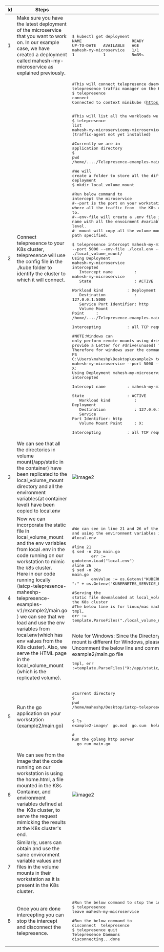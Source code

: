 | Id | Steps                                                                                                                                                                                                                                                                                                                                                                                                                                                                                 | Details                                                                                                                                                                                                                                                                                                                                                                                                                                                                                                                                                                                                                                                                                                                                                                                                                                                                                                                                                                                                                                                                                                                                                                                                                                                                                                                                                                                                                                                                                                                                                                                                                                                                                                                                                                                                                                                                                                                                                                                                                                                                                                                                                                                                                                                                                                                                                       |
| -- | ------------------------------------------------------------------------------------------------------------------------------------------------------------------------------------------------------------------------------------------------------------------------------------------------------------------------------------------------------------------------------------------------------------------------------------------------------------------------------------- | ------------------------------------------------------------------------------------------------------------------------------------------------------------------------------------------------------------------------------------------------------------------------------------------------------------------------------------------------------------------------------------------------------------------------------------------------------------------------------------------------------------------------------------------------------------------------------------------------------------------------------------------------------------------------------------------------------------------------------------------------------------------------------------------------------------------------------------------------------------------------------------------------------------------------------------------------------------------------------------------------------------------------------------------------------------------------------------------------------------------------------------------------------------------------------------------------------------------------------------------------------------------------------------------------------------------------------------------------------------------------------------------------------------------------------------------------------------------------------------------------------------------------------------------------------------------------------------------------------------------------------------------------------------------------------------------------------------------------------------------------------------------------------------------------------------------------------------------------------------------------------------------------------------------------------------------------------------------------------------------------------------------------------------------------------------------------------------------------------------------------------------------------------------------------------------------------------------------------------------------------------------------------------------------------------------------------------------------------------------- |
| 1  | Make sure you have the latest deployment of the microservice that you want to work on. In our example case, we have created a deployment called mahesh-my-microservice as explained previously.                                                                                                                                                                                                                                                                                       | <pre>$ kubectl get deployment<br>NAME                     READY   UP-TO-DATE   AVAILABLE   AGE<br>mahesh-my-microservice   1/1     1            1           5m39s<br></pre>                                                                                                                                                                                                                                                                                                                                                                                                                                                                                                                                                                                                                                                                                                                                                                                                                                                                                                                                                                                                                                                                                                                                                                                                                                                                                                                                                                                                                                                                                                                                                                                                                                                                                                                                                                                                                                                                                                                                                                                                                                                                                                                                                                                   |
| 2  | Connect telepresence to your K8s cluster, telepresence will use the config file in the ./kube folder to identify the cluster to which it will connect.                                                                                                                                                                                                                                                                                                                                | <pre>#This will connect telepresence daemon on your workstation with telepresence traffic manager on the K8s cluster<br>$ telepresence connect<br>Connected to context minikube (https://192.168.49.2:8443)<br> <br>#This will list all the workloads we can intercept<br>$ telepresence list<br>mahesh-my-microservicemy-microservice: ready to intercept (traffic-agent not yet installed)<br> <br>#Currently we are in application directory<br>$ pwd<br>/home/..../Telepresence-examples-main/example2/<br> <br>#We will create a folder to store all the different volume mounts from the k8s deployment<br>$ mkdir local_volume_mount<br> <br>#Run below command to intercept the miroservice<br>#--port is the port on your workstation where all the traffic from  the K8s cluster will be #routed to.<br>#--env-file will create a .env file in the specified path and name with all the envoirment #variables in #at the container level.<br>#--mount will copy all the volume mounts of worklaod to the path specified.<br> <br>$ telepresence intercept mahesh-my-microservice --port 5000 --env-file ./local.env --mount ./local_volume_mount/<br>Using Deployment mahesh-my-microservice<br>intercepted<br>   Intercept name         : mahesh-my-microservice<br>   State                  : ACTIVE<br>   Workload kind          : Deployment<br>   Destination            : 127.0.0.1:5000<br>   Service Port Identifier: http<br>   Volume Mount Point     : /home/..../Telepresence-examples-main/example2/local_volume_mount<br>   Intercepting           : all TCP requests <br> <br>#NOTE:Windows can only perform remote mounts using drives,and not folders hence we need to provide a Letter for #drive(unused) followed by a colon i.e --mount=X:, Therefore for windows user the command will look like this<br>PS C:\\Users\\maheshp\\Desktop\\example2> telepresence intercept mahesh-my-microservice --port 5000 --env-file=.\\local.env --mount X:<br>Using Deployment mahesh-my-microservice<br>intercepted<br>   Intercept name         : mahesh-my-microservice<br>   State                  : ACTIVE<br>   Workload kind          : Deployment<br>   Destination            : 127.0.0.1:5001<br>   Service Port Identifier: http<br>   Volume Mount Point     : X:<br>   Intercepting           : all TCP requests<br></pre> |
| 3  | We can see that all the directories in volume mount(/app/static in the container) have been replicated to the local_volume_mount directory and all the environment variables(at container level) have been copied to local.env<br>                                                                                                                                                                                                                                                    |![image2](images/workflow2/image2.png)
| 4  | Now we can incorporate the static file in local_volume_mount and the env variables from local .env in the code running on our workstation to mimic the k8s cluster.<br>Here in our code running locally (iatcp-telepresence-maheshp-telepresence-examples-v1/example2/main.go ) we can see that we load and use the env variables from local.env(which has env values from the K8s cluster). Also, we serve the HTML page in the local_volume_mount (which is the replicated volume). | <pre>#We can see in line 21 and 26 of the code that we are loading and using the environment variables in the K8s cluster,that is from #local.env<br> <br>#line 21<br>$ sed -n 21p main.go<br>        err := godotenv.Load("local.env")<br>#line 26<br>$ sed -n 26p main.go<br>        envValue := os.Getenv("KUBERNETES_SERVICE_HOST") + ":" + os.Getenv("KUBERNETES_SERVICE_PORT") err :=<br> <br>#Serving the static file downaloaded at local_volume_mount which we replicated from the K8s cluster<br>#The below line is for linux/mac machines<br>tmpl, err := template.ParseFiles("./local_volume_mount/app/static/home.html")<br></pre><br>Note for Windows: Since the Directory specified for storing the replicated volume mount is different for Windows, please make the following edit:<br>Uncomment the below line and comment out the one for Linux in your example2/main.go file<br><pre>tmpl, err :=template.ParseFiles("X:/app/static/home.html")</pre>                                                                                                                                                                                                                                                                                                                                                                                                                                                                                                                                                                                                                                                                                                                                                                                                                                                                                                                                                                                                                                                                                                                                                                                                                                                                                                                                                                                     |
| 5  | Run the go application on your workstation (example2/main.go)                                                                                                                                                                                                                                                                                                                                                                                                                         | <pre><br>#Current directory<br>$ pwd<br>/home/maheshp/Desktop/iatcp-telepresence-maheshp-telepresence-examples-v1/example2<br> <br>$ ls<br>example2-image/  go.mod  go.sum  helm/  main.go<br> <br># Run the golang http server<br>  go run main.go<br></pre>                                                                                                                                                                                                                                                                                                                                                                                                                                                                                                                                                                                                                                                                                                                                                                                                                                                                                                                                                                                                                                                                                                                                                                                                                                                                                                                                                                                                                                                                                                                                                                                                                                                                                                                                                                                                                                                                                                                                                                                                                                                                                                 |
| 6  | We can see from the image that the code running on our workstation is using the home.html, a file mounted in the K8s Container, and environment variables defined at the  K8s cluster, to serve the request mimicking the results at the K8s cluster's end.                                                                                                                                                                                                                           |![image2](images/workflow2/image2.png)
| 7  | Similarly, users can obtain and use the same environment variable values and files in the volume mounts in their workstation as it is present in the K8s cluster.                                                                                                                                                                                                                                                                                                                     |                                                                                                                                                                                                                                                                                                                                                                                                                                                                                                                                                                                                                                                                                                                                                                                                                                                                                                                                                                                                                                                                                                                                                                                                                                                                                                                                                                                                                                                                                                                                                                                                                                                                                                                                                                                                                                                                                                                                                                                                                                                                                                                                                                                                                                                                                                                                                               |
| 8  | Once you are done intercepting you can stop the intercept and disconnect the telepresence.                                                                                                                                                                                                                                                                                                                                                                                            | <pre>#Run the below command to stop the intercept<br>$ telepresence leave mahesh-my-microservice<br> <br>#Run the below command to disconnect  telepresence<br>$ telepresence quit<br>Telepresence Daemons disconnecting...done<br></pre>                                                                                                                                                                                                                                                                                                                                                                                                                                                                                                                                                                                                                                                                                                                                                                                                                                                                                                                                                                                                                                                                                                                                                                                                                                                                                                                                                                                                                                                                                                                                                                                                                                                                                                                                                                                                                                                                                                                                                                                                                                                                                                                     |
